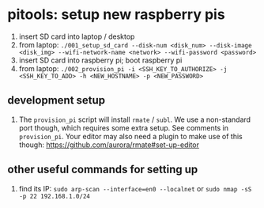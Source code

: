 # pitools: setup new raspberry pis
1. insert SD card into laptop / desktop
1. from laptop: `./001_setup_sd_card --disk-num <disk_num> --disk-image <disk_img> --wifi-network-name <network> --wifi-password <password>`
1. insert SD card into raspberry pi; boot raspberry pi
1. from laptop: `./002_provision_pi -i <SSH_KEY_TO_AUTHORIZE> -j <SSH_KEY_TO_ADD> -h <NEW_HOSTNAME> -p <NEW_PASSWORD>`

## development setup
1. The `provision_pi` script will install `rmate` / `subl`. We use a non-standard port though, which requires some extra setup. See comments in `provision_pi`. Your editor may also need a plugin to make use of this though: https://github.com/aurora/rmate#set-up-editor

## other useful commands for setting up
1. find its IP: `sudo arp-scan --interface=en0 --localnet` or `sudo nmap -sS -p 22 192.168.1.0/24`
